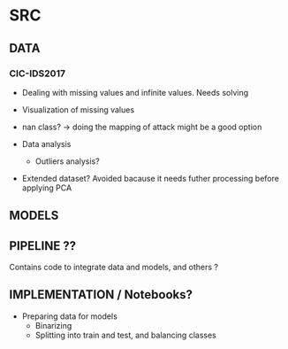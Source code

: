 # SRC

## DATA

### CIC-IDS2017

- Dealing with missing values and infinite values. Needs solving
- Visualization of missing values
- nan class? -> doing the mapping of attack might be a good option

- Data analysis
    - Outliers analysis?

- Extended dataset? Avoided bacause it needs futher processing before applying PCA

## MODELS

## PIPELINE ??
Contains code to integrate data and models, and others ? 

## IMPLEMENTATION / Notebooks?

- Preparing data for models
    - Binarizing
    - Splitting into train and test, and balancing classes 